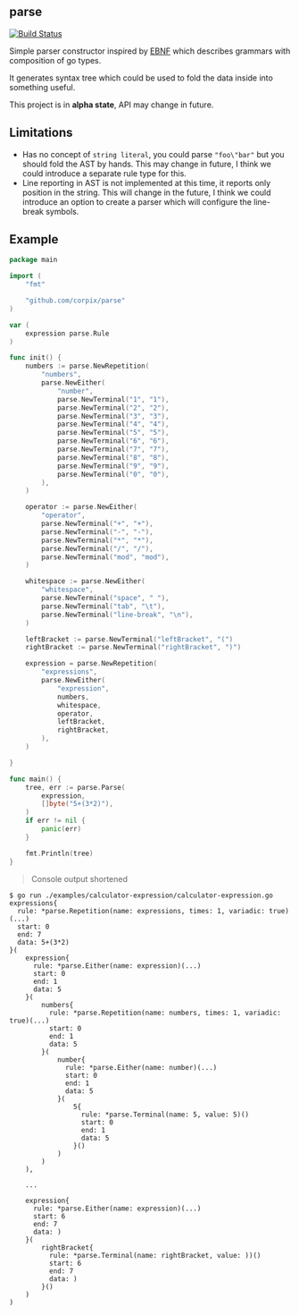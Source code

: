 parse
----------

[![Build Status](https://travis-ci.org/corpix/parse.svg?branch=master)](https://travis-ci.org/corpix/parse)

Simple parser constructor inspired by [EBNF](https://en.wikipedia.org/wiki/Extended_Backus%E2%80%93Naur_form) which
describes grammars with composition of go types.

It generates syntax tree which could be used to fold the data inside into something useful.

This project is in **alpha state**, API may change in future.

## Limitations

- Has no concept of `string literal`, you could parse `"foo\"bar"` but you should fold the AST by hands.
  This may change in future, I think we could introduce a separate rule type for this.
- Line reporting in AST is not implemented at this time, it reports only position in the string.
  This will change in the future, I think we could introduce an option to create a parser
  which will configure the line-break symbols.

## Example

``` go
package main

import (
	"fmt"

	"github.com/corpix/parse"
)

var (
	expression parse.Rule
)

func init() {
	numbers := parse.NewRepetition(
		"numbers",
		parse.NewEither(
			"number",
			parse.NewTerminal("1", "1"),
			parse.NewTerminal("2", "2"),
			parse.NewTerminal("3", "3"),
			parse.NewTerminal("4", "4"),
			parse.NewTerminal("5", "5"),
			parse.NewTerminal("6", "6"),
			parse.NewTerminal("7", "7"),
			parse.NewTerminal("8", "8"),
			parse.NewTerminal("9", "9"),
			parse.NewTerminal("0", "0"),
		),
	)

	operator := parse.NewEither(
		"operator",
		parse.NewTerminal("+", "+"),
		parse.NewTerminal("-", "-"),
		parse.NewTerminal("*", "*"),
		parse.NewTerminal("/", "/"),
		parse.NewTerminal("mod", "mod"),
	)

	whitespace := parse.NewEither(
		"whitespace",
		parse.NewTerminal("space", " "),
		parse.NewTerminal("tab", "\t"),
		parse.NewTerminal("line-break", "\n"),
	)

	leftBracket := parse.NewTerminal("leftBracket", "(")
	rightBracket := parse.NewTerminal("rightBracket", ")")

	expression = parse.NewRepetition(
		"expressions",
		parse.NewEither(
			"expression",
			numbers,
			whitespace,
			operator,
			leftBracket,
			rightBracket,
		),
	)

}

func main() {
	tree, err := parse.Parse(
		expression,
		[]byte("5+(3*2)"),
	)
	if err != nil {
		panic(err)
	}

	fmt.Println(tree)
}
```

> Console output shortened

``` console
$ go run ./examples/calculator-expression/calculator-expression.go
expressions{
  rule: *parse.Repetition(name: expressions, times: 1, variadic: true)(...)
  start: 0
  end: 7
  data: 5+(3*2)
}(
    expression{
      rule: *parse.Either(name: expression)(...)
      start: 0
      end: 1
      data: 5
    }(
        numbers{
          rule: *parse.Repetition(name: numbers, times: 1, variadic: true)(...)
          start: 0
          end: 1
          data: 5
        }(
            number{
              rule: *parse.Either(name: number)(...)
              start: 0
              end: 1
              data: 5
            }(
                5{
                  rule: *parse.Terminal(name: 5, value: 5)()
                  start: 0
                  end: 1
                  data: 5
                }()
            )
        )
    ),

    ...

    expression{
      rule: *parse.Either(name: expression)(...)
      start: 6
      end: 7
      data: )
    }(
        rightBracket{
          rule: *parse.Terminal(name: rightBracket, value: ))()
          start: 6
          end: 7
          data: )
        }()
    )
)
```
